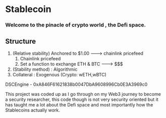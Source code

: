 # Stablecoin

### Welcome to the pinacle of crypto world , the Defi space.

## Structure
1. (Relative stability) Anchored to $1.00 ---> chainlink pricefeed
    1. Chainlink pricefeed
    2. Set a function to exchange ETH & BTC ---> $$$
2. (Stability method) : Algorithmic 
3. Collateral : Exogenous (Crypto: wETH,wBTC)


DSCEngine - 0xA846F61621838b0047DbA9608996Cb0E3A3969c0

This project was coded up as I go through on my Web3 journey to become a security researcher, this code though is not very security oriented but it has taught me a lot about the Defi space and most importantly how the Stablecoins actually work.
